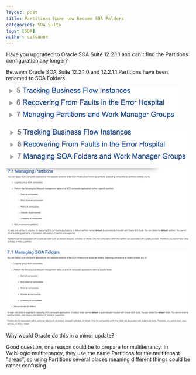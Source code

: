 ```yaml
---
layout: post
title: Partitions have now become SOA Folders
categories: SOA Suite
tags: [SOA]
author: catoaune
---
```

Have you upgraded to Oracle SOA Suite 12.2.1.1 and can't find the Partitions configuration any longer?

Between Oracle SOA Suite 12.2.1.0 and 12.2.1.1 Partitions have been renamed to SOA Folders.

![From 12.2.1 docs](/images/2016-09-30_Partitions_have_now_become_SOA_Folders/index_1221.png)

![From 12.2.1.1 docs](/images/2016-09-30_Partitions_have_now_become_SOA_Folders/index_12211.png)

![From 12.2.1 docs](/images/2016-09-30_Partitions_have_now_become_SOA_Folders/doc_1221.png)

![From 12.2.1.1 docs](/images/2016-09-30_Partitions_have_now_become_SOA_Folders/doc_12211.png)

Why would Oracle do this in a minor update?

Good question, one reason could be to prepare for multitenancy. In WebLogic multitenancy, they use the name Partitions for the multitenant "areas", so using Partitions several places meaning different things could be rather confusing.
